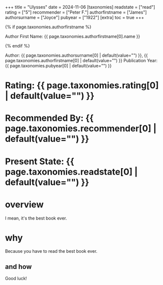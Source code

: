 +++
title = "Ulysses"
date = 2024-11-06
[taxonomies]
  readstate = ["read"]
  rating = ["5"]
  recommender = ["Peter F."]
  authorfirstname = ["James"]
  authorsurname = ["Joyce"]
  pubyear = ["1922"]
[extra]
  toc = true
+++

{% if page.taxonomies.authorfirstname %}
    <p>Author First Name: {{ page.taxonomies.authorfirstname[0].name }}</p>
{% endif %}

Author: {{ page.taxonomies.authorsurname[0] | default(value="") }}, {{ page.taxonomies.authorfirstname[0] | default(value="") }}
Publication Year: {{ page.taxonomies.pubyear[0] | default(value="") }}
# Rating: {{ page.taxonomies.rating[0] | default(value="") }}
# Recommended By: {{ page.taxonomies.recommender[0] | default(value="") }}
# Present State: {{ page.taxonomies.readstate[0] | default(value="") }}

# overview
I mean, it's the best book ever.

# why
Because you have to read the best book ever.

## and how
Good luck!